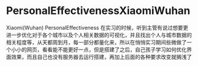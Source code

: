 # PersonalEffectivenessXiaomiWuhan
Xiaomi(Wuhan) PersonalEffectiveness
在实习的时候，听到主管有说过想要更进一步优化对于各个城市以及个人相关数据的可视化，并且找出个人与城市数据的相关程度等，从天都周到月，每一部分都量化来，所以在悄悄实习期间些微做了一个小小的网页，看看能不能更好一点，但是搭建了之后，自己孩子学习如何优化界面效果，而且自己也没有服务器去运行搭建，再加上后面的各种要求改变就搁浅了
